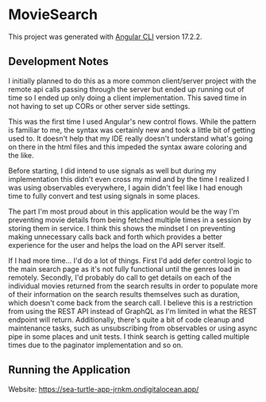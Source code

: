 # MovieSearch

This project was generated with [Angular CLI](https://github.com/angular/angular-cli) version 17.2.2.

## Development Notes
I initially planned to do this as a more common client/server project with the remote api calls passing through the server but ended up running out of time so I ended up only doing a client implementation. This saved time in not having to set up CORs or other server side settings.

This was the first time I used Angular's new control flows. While the pattern is familiar to me, the syntax was certainly new and took a little bit of getting used to. It doesn't help that my IDE really doesn't understand what's going on there in the html files and this impeded the syntax aware coloring and the like.

Before starting, I did intend to use signals as well but during my implementation this didn't even cross my mind and by the time I realized I was using observables everywhere, I again didn't feel like I had enough time to fully convert and test using signals in some places.

The part I'm most proud about in this application would be the way I'm preventing movie details from being fetched multiple times in a session by storing them in service. I think this shows the mindset I on preventing making unnecessary calls back and forth which provides a better experience for the user and helps the load on the API server itself.

If I had more time... I'd do a lot of things. First I'd add defer control logic to the main search page as it's not fully functional until the genres load in remotely. Secondly, I'd probably do call to get details on each of the individual movies returned from the search results in order to populate more of their information on the search results themselves such as duration, which doesn't come back from the search call. I believe this is a restriction from using the REST API instead of GraphQL as I'm limited in what the REST endpoint will return. Additionally, there's quite a bit of code cleanup and maintenance tasks, such as unsubscribing from observables or using async pipe in some places and unit tests.  I think search is getting called multiple times due to the paginator implementation and so on.

## Running the Application
Website: https://sea-turtle-app-jrnkm.ondigitalocean.app/


